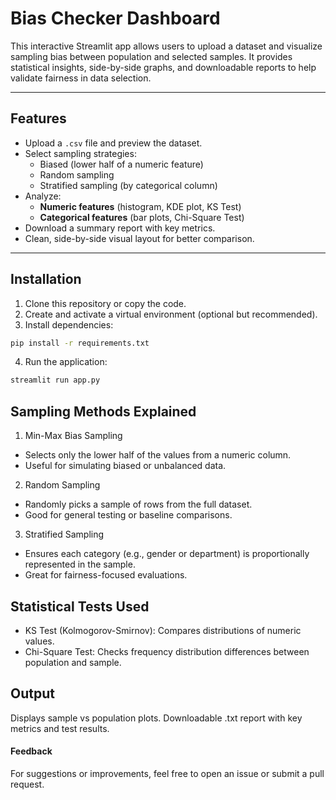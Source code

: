 # Bias Checker Dashboard

This interactive Streamlit app allows users to upload a dataset and visualize sampling bias between population and selected samples. It provides statistical insights, side-by-side graphs, and downloadable reports to help validate fairness in data selection.

---

## Features

- Upload a `.csv` file and preview the dataset.
- Select sampling strategies:
  - Biased (lower half of a numeric feature)
  - Random sampling
  - Stratified sampling (by categorical column)
- Analyze:
  - **Numeric features** (histogram, KDE plot, KS Test)
  - **Categorical features** (bar plots, Chi-Square Test)
- Download a summary report with key metrics.
- Clean, side-by-side visual layout for better comparison.

---

##  Installation

1. Clone this repository or copy the code.
2. Create and activate a virtual environment (optional but recommended).
3. Install dependencies:

```bash
pip install -r requirements.txt
```
4. Run the application:
 ``` bash
 streamlit run app.py
 ```

## Sampling Methods Explained

1. Min-Max Bias Sampling
- Selects only the lower half of the values from a numeric column.
- Useful for simulating biased or unbalanced data.

2. Random Sampling
- Randomly picks a sample of rows from the full dataset.
- Good for general testing or baseline comparisons.

3. Stratified Sampling
- Ensures each category (e.g., gender or department) is proportionally represented in the sample.
- Great for fairness-focused evaluations.

## Statistical Tests Used

- KS Test (Kolmogorov-Smirnov): Compares distributions of numeric values.
- Chi-Square Test: Checks frequency distribution differences between population and sample.

## Output
 Displays sample vs population plots.
 Downloadable .txt report with key metrics and test results.

#### Feedback
For suggestions or improvements, feel free to open an issue or submit a pull request.
